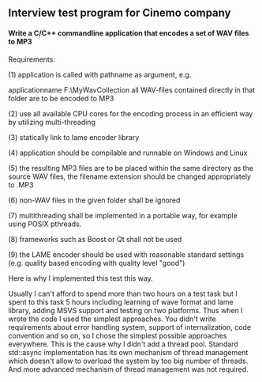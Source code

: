 ## Interview test program for Cinemo company
#### Write a C/C++ commandline application that encodes a set of WAV files to MP3          

Requirements:


(1) application is called with pathname as argument, e.g.

applicationname F:\MyWavCollection all WAV-files contained directly in that folder are to be encoded to MP3

(2) use all available CPU cores for the encoding process in an efficient way by utilizing multi-threading

(3) statically link to lame encoder library

(4) application should be compilable and runnable on Windows and Linux

(5) the resulting MP3 files are to be placed within the same directory as the source WAV files, the filename extension should be changed appropriately to .MP3

(6) non-WAV files in the given folder shall be ignored

(7) multithreading shall be implemented in a portable way, for example using POSIX pthreads.

(8) frameworks such as Boost or Qt shall not be used

(9) the LAME encoder should be used with reasonable standard settings (e.g. quality based encoding with quality level "good")

 
 Here is why I implemented this test this way.
 
Usually I can't afford to spend more than two hours on a test task but I spent to this task 5 hours including learning of wave format and lame library, adding MSVS support and testing on two platforms. Thus when I wrote the code I used the simplest approaches. You didn't write requirements about error handling system, support of internalization, code convention and so on, so I chose the simplest possible approaches everywhere. This is the cause why I didn't add a thread pool. Standard std::async implementation has its own mechanism of  thread management which doesn't allow to overload the system by too big number of threads. And more advanced mechanism of thread management was not required. 
